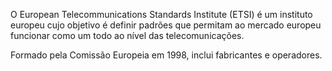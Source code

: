 O European Telecommunications Standards Institute (ETSI) é um instituto europeu cujo objetivo é definir padrões que permitam ao mercado europeu funcionar como um todo ao nível das telecomunicações.

Formado pela Comissão Europeia em 1998, inclui fabricantes e operadores.
